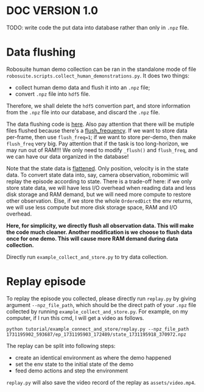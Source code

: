# DOC VERSION 1.0
TODO: write code the put data into database rather than only in `.npz` file.

# Data flushing
Robosuite human demo collection can be ran in the standalone mode of file `robosuite.scripts.collect_human_demonstrations.py`. It does two things:
- collect human demo data and flush it into an `.npz` file;
- convert `.npz` file into `hdf5` file.

Therefore, we shall delete the `hdf5` convertion part, and store information from the `.npz` file into our database, and discard the `.npz` file.

The data flushing code is [here](https://github.com/Felix-Zhenghao/robosuite/blob/master/robosuite/wrappers/data_collection_wrapper.py#L119-L138). Also pay attention that there will be mutiple files flushed because there's a [flush_frequency](https://github.com/Felix-Zhenghao/robosuite/blob/master/robosuite/wrappers/data_collection_wrapper.py#L193-L194). If we want to store data per-frame, then use `flush_freq=1`; if we want to store per-demo, then make `flush_freq` very big. Pay attention that if the task is too long-horizon, we may run out of RAM!!! We only need to modify `_flush()` and `flush_freq`, and we can have our data organized in the database!

Note that the state data is [flattened](https://github.com/Felix-Zhenghao/robosuite/blob/master/robosuite/wrappers/data_collection_wrapper.py#L175). Only position, velocity is in the state data. To convert state data into, say, camera observation, robomimic will replay the episode according to state. There is a trade-off here: if we only store state data, we will have less I/O overhead when reading data and less disk storage and RAM demand, but we will need more compute to restore other observation. Else, if we store the whole `OrderedDict` the env returns, we will use less compute but more disk storage space, RAM and I/O overhead.

**Here, for simplicity, we directly flush all observation data. This will make the code much cleaner. Another modification is we choose to flush data once for one demo. This will cause more RAM demand during data collection.**

Directly run `example_collect_and_store.py` to try data collection.

# Replay episode
To replay the episode you collected, please directly run `replay.py` by giving argument `--npz_file_path`, which should be the direct path of your `.npz` file collected by running `example_collect_and_store.py`. For example, on my computer, if I run this cmd, I will get a video as follows.
```
python tutorial/example_connect_and_store/replay.py --npz_file_path 1731195902_593687/ep_1731195903_172489/state_1731195918_370972.npz
```

The replay can be split into following steps:
- create an identical environment as where the demo happened
- set the env state to the initial state of the demo
- feed demo actions and step the environment

`replay.py` will also save the video record of the replay as `assets/video.mp4`.